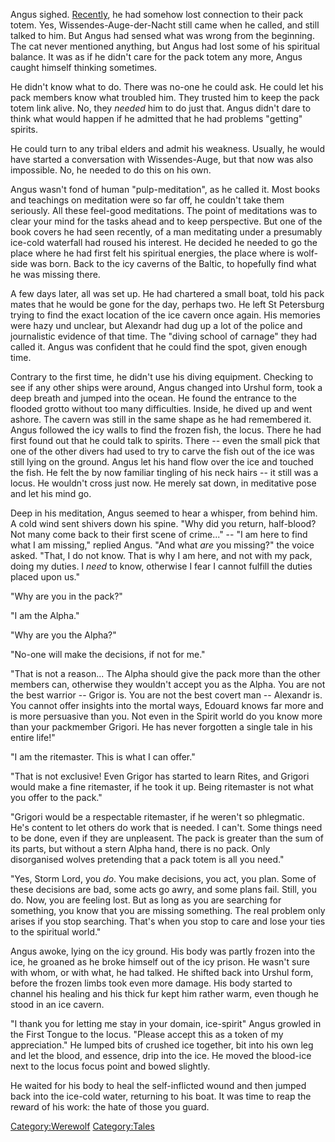 Angus sighed. [Recently](Breeding_Grounds "wikilink"), he had somehow
lost connection to their pack totem. Yes, Wissendes-Auge-der-Nacht still
came when he called, and still talked to him. But Angus had sensed what
was wrong from the beginning. The cat never mentioned anything, but
Angus had lost some of his spiritual balance. It was as if he didn't
care for the pack totem any more, Angus caught himself thinking
sometimes.

He didn't know what to do. There was no-one he could ask. He could let
his pack members know what troubled him. They trusted him to keep the
pack totem link alive. No, they *needed* him to do just that. Angus
didn't dare to think what would happen if he admitted that he had
problems "getting" spirits.

He could turn to any tribal elders and admit his weakness. Usually, he
would have started a conversation with Wissendes-Auge, but that now was
also impossible. No, he needed to do this on his own.

Angus wasn't fond of human "pulp-meditation", as he called it. Most
books and teachings on meditation were so far off, he couldn't take them
seriously. All these feel-good meditations. The point of meditations was
to clear your mind for the tasks ahead and to keep perspective. But one
of the book covers he had seen recently, of a man meditating under a
presumably ice-cold waterfall had roused his interest. He decided he
needed to go the place where he had first felt his spiritual energies,
the place where is wolf-side was born. Back to the icy caverns of the
Baltic, to hopefully find what he was missing there.

A few days later, all was set up. He had chartered a small boat, told
his pack mates that he would be gone for the day, perhaps two. He left
St Petersburg trying to find the exact location of the ice cavern once
again. His memories were hazy und unclear, but Alexandr had dug up a lot
of the police and journalistic evidence of that time. The "diving school
of carnage" they had called it. Angus was confident that he could find
the spot, given enough time.

Contrary to the first time, he didn't use his diving equipment. Checking
to see if any other ships were around, Angus changed into Urshul form,
took a deep breath and jumped into the ocean. He found the entrance to
the flooded grotto without too many difficulties. Inside, he dived up
and went ashore. The cavern was still in the same shape as he had
remembered it. Angus followed the icy walls to find the frozen fish, the
locus. There he had first found out that he could talk to spirits. There
-- even the small pick that one of the other divers had used to try to
carve the fish out of the ice was still lying on the ground. Angus let
his hand flow over the ice and touched the fish. He felt the by now
familiar tingling of his neck hairs -- it still was a locus. He wouldn't
cross just now. He merely sat down, in meditative pose and let his mind
go.

Deep in his meditation, Angus seemed to hear a whisper, from behind him.
A cold wind sent shivers down his spine. "Why did you return,
half-blood? Not many come back to their first scene of crime..." -- "I
am here to find what I am missing," replied Angus. "And what *are* you
missing?" the voice asked. "That, I do not know. That is why I am here,
and not with my pack, doing my duties. I *need* to know, otherwise I
fear I cannot fulfill the duties placed upon us."

"Why are you in the pack?"

"I am the Alpha."

"Why are you the Alpha?"

"No-one will make the decisions, if not for me."

"That is not a reason... The Alpha should give the pack more than the
other members can, otherwise they wouldn't accept you as the Alpha. You
are not the best warrior -- Grigor is. You are not the best covert man
-- Alexandr is. You cannot offer insights into the mortal ways, Edouard
knows far more and is more persuasive than you. Not even in the Spirit
world do you know more than your packmember Grigori. He has never
forgotten a single tale in his entire life\!"

"I am the ritemaster. This is what I can offer."

"That is not exclusive\! Even Grigor has started to learn Rites, and
Grigori would make a fine ritemaster, if he took it up. Being ritemaster
is not what you offer to the pack."

"Grigori would be a respectable ritemaster, if he weren't so phlegmatic.
He's content to let others do work that is needed. I can't. Some things
need to be done, even if they are unpleasent. The pack is greater than
the sum of its parts, but without a stern Alpha hand, there is no pack.
Only disorganised wolves pretending that a pack totem is all you need."

"Yes, Storm Lord, you *do*. You make decisions, you act, you plan. Some
of these decisions are bad, some acts go awry, and some plans fail.
Still, you do. Now, you are feeling lost. But as long as you are
searching for something, you know that you are missing something. The
real problem only arises if you stop searching. That's when you stop to
care and lose your ties to the spiritual world."

Angus awoke, lying on the icy ground. His body was partly frozen into
the ice, he groaned as he broke himself out of the icy prison. He wasn't
sure with whom, or with what, he had talked. He shifted back into Urshul
form, before the frozen limbs took even more damage. His body started to
channel his healing and his thick fur kept him rather warm, even though
he stood in an ice cavern.

"I thank you for letting me stay in your domain, ice-spirit" Angus
growled in the First Tongue to the locus. "Please accept this as a token
of my appreciation." He lumped bits of crushed ice together, bit into
his own leg and let the blood, and essence, drip into the ice. He moved
the blood-ice next to the locus focus point and bowed slightly.

He waited for his body to heal the self-inflicted wound and then jumped
back into the ice-cold water, returning to his boat. It was time to reap
the reward of his work: the hate of those you guard.

[Category:Werewolf](Category:Werewolf "wikilink")
[Category:Tales](Category:Tales "wikilink")